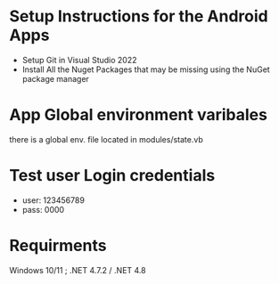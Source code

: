 # Setup Instructions for the Android Apps
- Setup Git in Visual Studio 2022
- Install All the Nuget Packages that may be missing using the NuGet package manager


# App Global environment varibales
there is a global env. file located in modules/state.vb

# Test user Login credentials
- user: 123456789
- pass: 0000


# Requirments
Windows 10/11 ; .NET 4.7.2 / .NET 4.8
